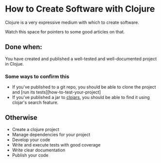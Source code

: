 # How to Create Software with Clojure

Clojure is a very expressive medium with which to create software.

Watch this space for pointers to some good articles on that.

## Done when:

You have created and published a well-tested and well-documented project in Clojue.

### Some ways to confirm this

- If you've published to a git repo, you should be able to clone the project and [run its tests][how-to-test-your-project]
- If you've published a jar to [clojars](https://clojars.org/), you should be able to find it using clojar's search feature.


## Otherwise
- Create a clojure project
- Manage dependencies for your project
- Develop your code
- Write and execute tests with good coverage
- Write clear documentation
- Publish your code

[run its tests]:http://example.com/ToTestYourProject.md

